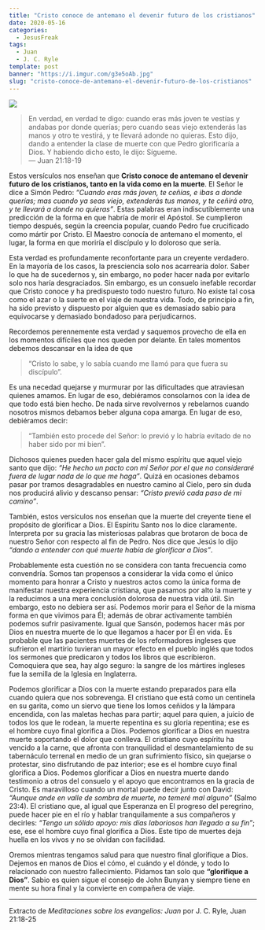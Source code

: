 ```yaml
---
title: "Cristo conoce de antemano el devenir futuro de los cristianos"
date: 2020-05-16
categories:
  - JesusFreak
tags:
  - Juan
  - J. C. Ryle
template: post
banner: "https://i.imgur.com/g3e5oAb.jpg"
slug: "cristo-conoce-de-antemano-el-devenir-futuro-de-los-cristianos"
---
```


![](https://i.imgur.com/g3e5oAb.jpg)

> En verdad, en verdad te digo: cuando eras más joven te vestías y andabas por donde querías; pero cuando seas viejo extenderás las manos y otro te vestirá, y te llevará adonde no quieras. Esto dijo, dando a entender la clase de muerte con que Pedro glorificaría a Dios. Y habiendo dicho esto, le dijo: Sígueme. <br>
> — Juan 21:18-19

Estos versículos nos enseñan que **Cristo conoce de antemano el devenir futuro de los cristianos, tanto en la vida como en la muerte**. El Señor le dice a Simón Pedro: *“Cuando eras más joven, te ceñías, e ibas a donde querías; mas cuando ya seas viejo, extenderás tus manos, y te ceñirá otro, y te llevará a donde no quieras”*. Estas palabras eran indiscutiblemente una predicción de la forma en que habría de morir el Apóstol. Se cumplieron tiempo después, según la creencia popular, cuando Pedro fue crucificado como mártir por Cristo. El Maestro conocía de antemano el momento, el lugar, la forma en que moriría el discípulo y lo doloroso que sería.

Esta verdad es profundamente reconfortante para un creyente verdadero. En la mayoría de los casos, la presciencia solo nos acarrearía dolor. Saber lo que ha de sucedernos y, sin embargo, no poder hacer nada por evitarlo solo nos haría desgraciados. Sin embargo, es un consuelo inefable recordar que Cristo conoce y ha predispuesto todo nuestro futuro. No existe tal cosa como el azar o la suerte en el viaje de nuestra vida. Todo, de principio a fin, ha sido previsto y dispuesto por alguien que es demasiado sabio para equivocarse y demasiado bondadoso para perjudicarnos.

Recordemos perennemente esta verdad y saquemos provecho de ella en los momentos difíciles que nos queden por delante. En tales momentos debemos descansar en la idea de que 

> “Cristo lo sabe, y lo sabía cuando me llamó para que fuera su discípulo”.

Es una necedad quejarse y murmurar por las dificultades que atraviesan quienes amamos. En lugar de eso, debiéramos consolarnos con la idea de que todo está bien hecho. De nada sirve revolvernos y rebelarnos cuando nosotros mismos debamos beber alguna copa amarga. En lugar de eso, debiéramos decir:

> “También esto procede del Señor: lo previó y lo habría evitado de no haber sido por mi bien”.

Dichosos quienes pueden hacer gala del mismo espíritu que aquel viejo santo que dijo: *“He hecho un pacto con mi Señor por el que no consideraré fuera de lugar nada de lo que me haga”*. Quizá en ocasiones debamos pasar por tramos desagradables en nuestro camino al Cielo, pero sin duda nos producirá alivio y descanso pensar: *“Cristo previó cada paso de mi camino”*.

También, estos versículos nos enseñan que la muerte del creyente tiene el propósito de glorificar a Dios. El Espíritu Santo nos lo dice claramente. Interpreta por su gracia las misteriosas palabras que brotaron de boca de nuestro Señor con respecto al fin de Pedro. Nos dice que Jesús lo dijo *“dando a entender con qué muerte había de glorificar a Dios”*.

Probablemente esta cuestión no se considera con tanta frecuencia como convendría. Somos tan propensos a considerar la vida como el único momento para honrar a Cristo y nuestros actos como la única forma de manifestar nuestra experiencia cristiana, que pasamos por alto la muerte y la reducimos a una mera conclusión dolorosa de nuestra vida útil. Sin embargo, esto no debiera ser así. Podemos morir para el Señor de la misma forma en que vivimos para Él; además de obrar activamente también podemos sufrir pasivamente. Igual que Sansón, podemos hacer más por Dios en nuestra muerte de lo que llegamos a hacer por Él en vida. Es probable que las pacientes muertes de los reformadores ingleses que sufrieron el martirio tuvieran un mayor efecto en el pueblo inglés que todos los sermones que predicaron y todos los libros que escribieron. Comoquiera que sea, hay algo seguro: la sangre de los mártires ingleses fue la semilla de la Iglesia en Inglaterra.

Podemos glorificar a Dios con la muerte estando preparados para ella cuando quiera que nos sobrevenga. El cristiano que está como un centinela en su garita, como un siervo que tiene los lomos ceñidos y la lámpara encendida, con las maletas hechas para partir; aquel para quien, a juicio de todos los que le rodean, la muerte repentina es su gloria repentina; ese es el hombre cuyo final glorifica a Dios. Podemos glorificar a Dios en nuestra muerte soportando el dolor que conlleva. El cristiano cuyo espíritu ha vencido a la carne, que afronta con tranquilidad el desmantelamiento de su tabernáculo terrenal en medio de un gran sufrimiento físico, sin quejarse o protestar, sino disfrutando de paz interior; ese es el hombre cuyo final glorifica a Dios. Podemos glorificar a Dios en nuestra muerte dando testimonio a otros del consuelo y el apoyo que encontramos en la gracia de Cristo. Es maravilloso cuando un mortal puede decir junto con David: *“Aunque ande en valle de sombra de muerte, no temeré mal alguno”* (Salmo 23:4). El cristiano que, al igual que Esperanza en El progreso del peregrino, puede hacer pie en el río y hablar tranquilamente a sus compañeros y decirles: *“Tengo un sólido apoyo: mis días laboriosos han llegado a su fin”*; ese, ese el hombre cuyo final glorifica a Dios. Este tipo de muertes deja huella en los vivos y no se olvidan con facilidad.

Oremos mientras tengamos salud para que nuestro final glorifique a Dios. Dejemos en manos de Dios el cómo, el cuándo y el dónde, y todo lo relacionado con nuestro fallecimiento. Pidamos tan solo que **“glorifique a Dios”**. Sabio es quien sigue el consejo de John Bunyan y siempre tiene en mente su hora final y la convierte en compañera de viaje.

---

Extracto de *Meditaciones sobre los evangelios: Juan* por J. C. Ryle, Juan 21:18-25